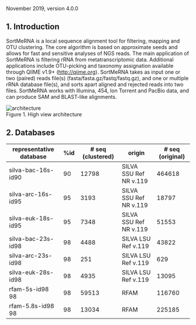 November 2019, version 4.0.0

## 1. Introduction

SortMeRNA is a local sequence alignment tool for filtering, mapping and OTU clustering. The core algorithm is based on approximate seeds and allows for fast and sensitive analyses of NGS reads. The main application of SortMeRNA is filtering rRNA from metatranscriptomic data. Additional applications include OTU-picking and taxonomy assignation available through QIIME v1.9+ (http://qiime.org). SortMeRNA takes as input one or two (paired) reads file(s) (fasta/fasta.gz/fastq/fastq.gz), and one or multiple rRNA database file(s), and sorts apart aligned and rejected reads into two files. SortMeRNA works with Illumina, 454, Ion Torrent and PacBio data, and can produce SAM and BLAST-like alignments.

![architecture](https://github.com/biocore/sortmerna/blob/issue_136_paired_reads/docs/web/img/smr_1_arch.svg)  
Figure 1. High view architecture

## 2. Databases

representative database | %id | # seq (clustered) | origin                 | # seq (original)
------------------------|-----|-------------------|------------------------|------------------
silva-bac-16s-id90      | 90  | 12798             | SILVA SSU Ref NR v.119 | 464618
silva-arc-16s-id95	| 95  |	3193              | SILVA SSU Ref NR v.119 | 18797
silva-euk-18s-id95      | 95  | 7348              | SILVA SSU Ref NR v.119 | 51553
silva-bac-23s-id98      | 98  | 4488              | SILVA LSU Ref v.119    | 43822
silva-arc-23s-id98      | 98  | 251   | SILVA LSU Ref v.119 | 629
silva-euk-28s-id98      | 98  | 4935  | SILVA LSU Ref v.119 | 13095
rfam-5s-id98	98      | 98  | 59513 | RFAM | 116760
rfam-5.8s-id98	98      | 98  | 13034 | RFAM |225185
